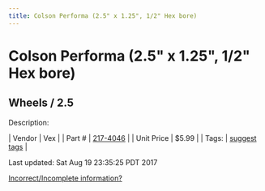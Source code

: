 ```yaml
---
title: Colson Performa (2.5" x 1.25", 1/2" Hex bore)
---
```


# Colson Performa (2.5" x 1.25", 1/2" Hex bore)
## Wheels / 2.5
Description: 	 

| Vendor | Vex | 
| Part # | [217-4046](http://www.vexrobotics.com/vexpro/motion/wheels-and-hubs/colsonperforma.html) | 
| Unit Price | $5.99 | 
| Tags: | [suggest tags](https://docs.google.com/forms/d/e/1FAIpQLSeWyY8v3RgOty-MyWmh9U0iivNYN_molChYyS-0U-o-kOAv_g/viewform) | 

Last updated: Sat Aug 19 23:35:25 PDT 2017

 [Incorrect/Incomplete information?](https://docs.google.com/forms/d/e/1FAIpQLSeWyY8v3RgOty-MyWmh9U0iivNYN_molChYyS-0U-o-kOAv_g/viewform)
